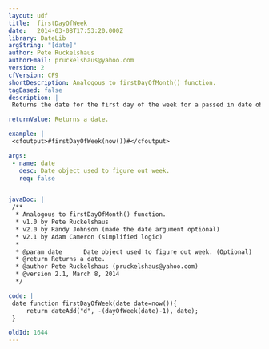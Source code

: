 ```yaml
---
layout: udf
title:  firstDayOfWeek
date:   2014-03-08T17:53:20.000Z
library: DateLib
argString: "[date]"
author: Pete Ruckelshaus
authorEmail: pruckelshaus@yahoo.com
version: 2
cfVersion: CF9
shortDescription: Analogous to firstDayOfMonth() function.
tagBased: false
description: |
 Returns the date for the first day of the week for a passed in date object.  Assumes Sunday as the first day of the week.

returnValue: Returns a date.

example: |
 <cfoutput>#firstDayOfWeek(now())#</cfoutput>

args:
 - name: date
   desc: Date object used to figure out week.
   req: false


javaDoc: |
 /**
  * Analogous to firstDayOfMonth() function.
  * v1.0 by Pete Ruckelshaus
  * v2.0 by Randy Johnson (made the date argument optional)
  * v2.1 by Adam Cameron (simplified logic)
  * 
  * @param date      Date object used to figure out week. (Optional)
  * @return Returns a date. 
  * @author Pete Ruckelshaus (pruckelshaus@yahoo.com) 
  * @version 2.1, March 8, 2014 
  */

code: |
 date function firstDayOfWeek(date date=now()){
     return dateAdd("d", -(dayOfWeek(date)-1), date);
 }

oldId: 1644
---
```


